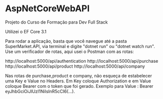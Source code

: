 # AspNetCoreWebAPI
Projeto do Curso de Formação para Dev Full Stack

Utilizei o EF Core 3.1

Para rodar a aplicação, basta que você navegue até a pasta SuperMarket.API, via terminal e digite "dotnet run" ou "dotnet watch run".
Use um verificador de rotas, aqui usei o Postman com as rotas: 

http://localhost:5000/api/authentication
http://localhost:5000/api/purchase
http://localhost:5000/api/product
http://localhost:5000/api/company
 
 Nas rotas de purchase,product e company, não esqueça de estabelecer uma Key e Value no Headers.
 Em Key coloque Authorization e em Value coloque Bearer com o token que foi gerado.
 Exemplo para Value : Bearer eyJhbGciOiJIUzI1NiIsInR5cCI6(...).
